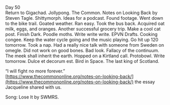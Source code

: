 Day 50  
Return to Gigachad. Jollypong. The Common. Notes on Looking Back by Steven Tagle. Shittymorph. Ideas for a podcast. Found footage. Went down to the bike trail. Goated weather. Ran easy. Took the bus back. Acquired oat milk, eggs, and oranges. Another successful grocery trip. Make a cool cat post. Finish Dark. Poodle moths. Write write write. EPVN Drafts. Cooking congee. Keep the water cycle going and the music playing. Go hit up 120 tomorrow. Took a nap. Had a really nice talk with someone from Sweden on omegle. Did not work on good bones. Bad look. Fallacy of the continuum. The meek shall inherit the earth. Hopped on a Kirtland call. Protobowl. Write tomorrow. Dulce et decorum est. Bird in Space. The last king of Scotland.

“I will fight no more forever.”   
[https://www.thecommononline.org/notes-on-looking-back/](https://www.thecommononline.org/notes-on-looking-back/) the essay Jacqueline shared with us. 

Song: Lose It by SWMRS.
